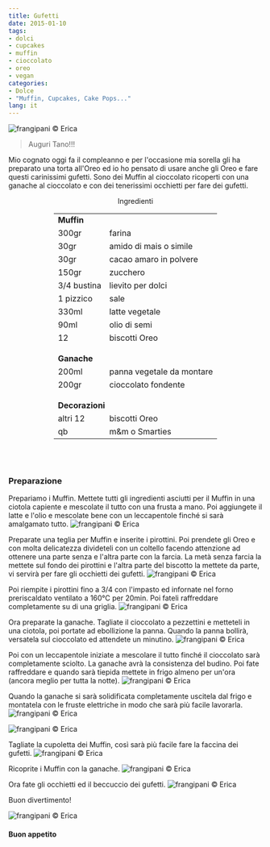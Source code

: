 ```yaml
---
title: Gufetti
date: 2015-01-10
tags:
- dolci
- cupcakes
- muffin
- cioccolato
- oreo
- vegan
categories:
- Dolce
- "Muffin, Cupcakes, Cake Pops..."
lang: it
---
```

![](header.jpg "frangipani © Erica")

> Auguri Tano!!!

Mio cognato oggi fa il compleanno e per l'occasione mia sorella gli ha preparato una torta all'Oreo ed io ho pensato di usare anche gli Oreo e fare questi carinissimi gufetti. Sono dei Muffin al cioccolato ricoperti con una ganache al cioccolato e con dei tenerissimi occhietti per fare dei gufetti.


<div id="wrapper" style="text-align: center">
  <div id="yourdiv" style="display: inline-block;">
    <div class="ingredients">
      <div class="ingredients-title">Ingredienti</div>
      <table>
        <tbody>
          <tr>
            <td colspan="2"><b>Muffin</b></td>
          </tr>
          <tr>
            <td>300gr</td>
            <td>farina</td>
          </tr>
          <tr>
            <td>30gr</td>
            <td>amido di mais o simile</td>
          </tr>
          <tr>
            <td>30gr</td>
            <td>cacao amaro in polvere</td>
          </tr>
          <tr>
            <td>150gr</td>
            <td>zucchero</td>
          </tr>
          <tr>
            <td>3/4 bustina</td>
            <td>lievito per dolci</td>
          </tr>
          <tr>
            <td>1 pizzico</td>
            <td>sale</td>
          </tr>
          <tr>
            <td>330ml</td>
            <td>latte vegetale</td>
          </tr>
          <tr>
            <td>90ml</td>
            <td>olio di semi</td>
          </tr>
          <tr>
            <td>12</td>
            <td>biscotti Oreo</td>
          </tr>
          <tr style="height: 15px;"></tr>
          <tr>          
            <td colspan="2"><b>Ganache</b></td>
          </tr>
          <tr>
            <td>200ml</td>
            <td>panna vegetale da montare</td>
          </tr>
          <tr>      
            <td>200gr</td>
            <td>cioccolato fondente</td>
          </tr>
          <tr style="height: 15px;"></tr>
          <tr>          
            <td colspan="2"><b>Decorazioni</b></td>
          </tr>      
          <tr>
            <td>altri 12</td>
            <td>biscotti Oreo</td>
          </tr>
          <tr>
            <td>qb</td>
            <td>m&m o Smarties</td>       
          </tr>
        </tbody>
      </table>
      <br></br>
    </div>
  </div>
</div>


<h3>
  <font color="grey">
    <i class="fa fa-cogs"></i>
  </font> Preparazione
</h3>

Prepariamo i Muffin. Mettete tutti gli ingredienti asciutti per il Muffin in una ciotola capiente e mescolate il tutto con una frusta a mano. Poi aggiungete il latte e l'olio e mescolate bene con un leccapentole finché si sarà amalgamato tutto.
![](impasto.jpg "frangipani © Erica")

Preparate una teglia per Muffin e inserite i pirottini. Poi prendete gli Oreo e con molta delicatezza divideteli con un coltello facendo attenzione ad ottenere una parte senza e l'altra parte con la farcia. La metà senza farcia la mettete sul fondo dei pirottini e l'altra parte del biscotto la mettete da parte, vi servirà per fare gli occhietti dei gufetti.
![](teglia.jpg "frangipani © Erica")

Poi riempite i pirottini fino a 3/4 con l'impasto ed infornate nel forno preriscaldato ventilato a 160°C per 20min. Poi fateli raffreddare completamente su di una griglia.
![](sfornati.jpg "frangipani © Erica")

Ora preparate la ganache. Tagliate il cioccolato a pezzettini e metteteli in una ciotola, poi portate ad ebollizione la panna. Quando la panna bollirà, versatela sul cioccolato ed attendete un minutino.
![](ganache1.jpg "frangipani © Erica")

Poi con un leccapentole iniziate a mescolare il tutto finché il cioccolato sarà completamente sciolto. La ganache avrà la consistenza del budino. Poi fate raffreddare e quando sarà tiepida mettete in frigo almeno per un'ora (ancora meglio per tutta la notte).
![](ganache2.jpg "frangipani © Erica")

Quando la ganache si sarà solidificata completamente uscitela dal frigo e montatela con le fruste elettriche in modo che sarà più facile lavorarla.
![](ganache3.jpg "frangipani © Erica")

![](ganache4.jpg "frangipani © Erica")

Tagliate la cupoletta dei Muffin, così sarà più facile fare la faccina dei gufetti.
![](muffin.jpg "frangipani © Erica")

Ricoprite i Muffin con la ganache.
![](glassare.jpg "frangipani © Erica")

Ora fate gli occhietti ed il beccuccio dei gufetti.
![](gufetti.jpg "frangipani © Erica")

Buon divertimento!

![](risultato.jpg "frangipani © Erica")


<h4>Buon appetito
  <font color="red">
    <i class="fa fa-smile-o"></i>
  </font>
</h4>
